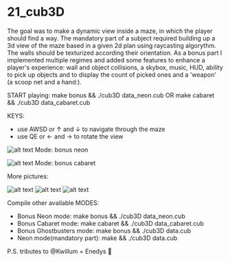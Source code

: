 # 21_cub3D

The goal was to make a dynamic view inside a maze, in which the player should find a way. The mandatory part of a subject required building up a 3d view of the maze based in a given 2d plan using raycasting algorythm. The walls should be texturized according their orientation.
As a bonus part I implemented multiple regimes and added some features to enhance a player's experience: wall and object collisions, a skybox, music, HUD, ability to pick up objects and to display the count of picked ones and a 'weapon' (a scoop net and a hand:). 

START playing:
make bonus && ./cub3D data_neon.cub     OR     make cabaret && ./cub3D data_cabaret.cub

KEYS:
- use AWSD or ↑ and ↓ to navigate through the maze
- use QE or ← and → to rotate the view



![alt text](rendered_scenes/neon1.png)
Mode: bonus neon

![alt text](rendered_scenes/fire1.png)
Mode: bonus cabaret

More pictures:

![alt text](rendered_scenes/fire2.png)
![alt text](rendered_scenes/ghost1.png)
![alt text](rendered_scenes/neon2.png)


Compile other available MODES:
- Bonus Neon mode:            make bonus && ./cub3D data_neon.cub
- Bonus Cabaret mode:         make cabaret && ./cub3D data_cabaret.cub
- Bonus Ghostbusters mode:    make bonus && ./cub3D data.cub
- Neon mode(mandatory part):  make && ./cub3D data.cub

P.S. tributes to @Kwillum = Enedys 🙌 

